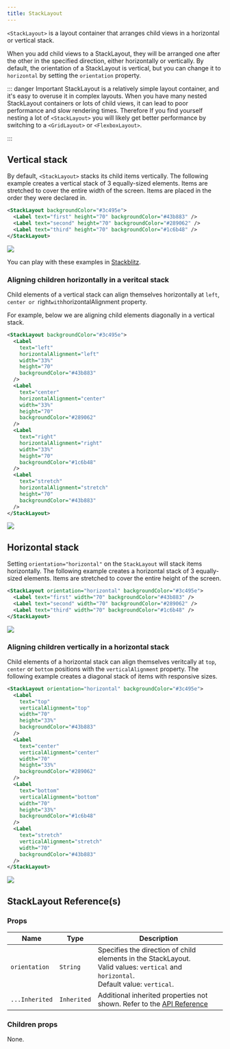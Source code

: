 ```yaml
---
title: StackLayout
---
```


`<StackLayout>` is a layout container that arranges child views in a horizontal or vertical stack.

When you add child views to a StackLayout, they will be arranged one after the other in the specified direction, either horizontally or vertically. By default, the orientation of a StackLayout is vertical, but you can change it to `horizontal` by setting the `orientation` property.

::: danger Important
StackLayout is a relatively simple layout container, and it's easy to overuse it in complex layouts. When you have many nested StackLayout containers or lots of child views, it can lead to poor performance and slow rendering times. Therefore If you find yourself nesting a lot of `<StackLayout>` you will likely get better performance by switching to a `<GridLayout>` or `<FlexboxLayout>`.

<!-- See [Layout Nesting](/common-pitfalls.html#layout-nesting) for more information. -->

:::

## Vertical stack

By default, `<StackLayout>` stacks its child items vertically. The following example creates a vertical stack of 3 equally-sized elements. Items are stretched to cover the entire width of the screen. Items are placed in the order they were declared in.

```xml
<StackLayout backgroundColor="#3c495e">
  <Label text="first" height="70" backgroundColor="#43b883" />
  <Label text="second" height="70" backgroundColor="#289062" />
  <Label text="third" height="70" backgroundColor="#1c6b48" />
</StackLayout>
```

<img class="md:w-1/2 lg:w-1/3" src="https://art.nativescript.org/layouts/stack_layout_vertical.svg" />

You can play with these examples in [Stackblitz](https://stackblitz.com/edit/nativescript-stackblitz-templates-ofdvhw?file=app%2Fmain-page.xml&title=NativeScript%20Starter%20TypeScript).

### Aligning children horizontally in a veritcal stack

Child elements of a vertical stack can align themselves horizontally at `left`, `center or `right`with`horizontalAlignment property.

For example, below we are aligning child elements diagonally in a vertical stack.

```xml
<StackLayout backgroundColor="#3c495e">
  <Label
    text="left"
    horizontalAlignment="left"
    width="33%"
    height="70"
    backgroundColor="#43b883"
  />
  <Label
    text="center"
    horizontalAlignment="center"
    width="33%"
    height="70"
    backgroundColor="#289062"
  />
  <Label
    text="right"
    horizontalAlignment="right"
    width="33%"
    height="70"
    backgroundColor="#1c6b48"
  />
  <Label
    text="stretch"
    horizontalAlignment="stretch"
    height="70"
    backgroundColor="#43b883"
  />
</StackLayout>
```

<img class="md:w-1/2 lg:w-1/3" src="https://art.nativescript.org/layouts/stack_layout_vertical_align_children.svg" />

## Horizontal stack

Setting `orientation="horizontal"` on the `StackLayout` will stack items horizontally.
The following example creates a horizontal stack of 3 equally-sized elements. Items are stretched to cover the entire height of the screen.

```xml
<StackLayout orientation="horizontal" backgroundColor="#3c495e">
  <Label text="first" width="70" backgroundColor="#43b883" />
  <Label text="second" width="70" backgroundColor="#289062" />
  <Label text="third" width="70" backgroundColor="#1c6b48" />
</StackLayout>
```

<img class="md:w-1/2 lg:w-1/3" src="https://art.nativescript.org/layouts/stack_layout_horizontal.svg" />

### Aligning children vertically in a horizontal stack

Child elements of a horizontal stack can align themselves veritcally at `top`, `center` or `bottom` positions with the `verticalAlignment` property.
The following example creates a diagonal stack of items with responsive sizes.

```xml
<StackLayout orientation="horizontal" backgroundColor="#3c495e">
  <Label
    text="top"
    verticalAlignment="top"
    width="70"
    height="33%"
    backgroundColor="#43b883"
  />
  <Label
    text="center"
    verticalAlignment="center"
    width="70"
    height="33%"
    backgroundColor="#289062"
  />
  <Label
    text="bottom"
    verticalAlignment="bottom"
    width="70"
    height="33%"
    backgroundColor="#1c6b48"
  />
  <Label
    text="stretch"
    verticalAlignment="stretch"
    width="70"
    backgroundColor="#43b883"
  />
</StackLayout>
```

<img class="md:w-1/2 lg:w-1/3" src="https://art.nativescript.org/layouts/stack_layout_horizontal_align_children.svg" />

## StackLayout Reference(s)

### Props

| Name           | Type        | Description                                                                                                                                 |
| -------------- | ----------- | ------------------------------------------------------------------------------------------------------------------------------------------- |
| `orientation`  | `String`    | Specifies the direction of child elements in the StackLayout.<br/>Valid values: `vertical` and `horizontal`.<br/>Default value: `vertical`. |
| `...Inherited` | `Inherited` | Additional inherited properties not shown. Refer to the [API Reference](https://docs.nativescript.org/api-reference/classes/stacklayout)    |

### Children props

None.
